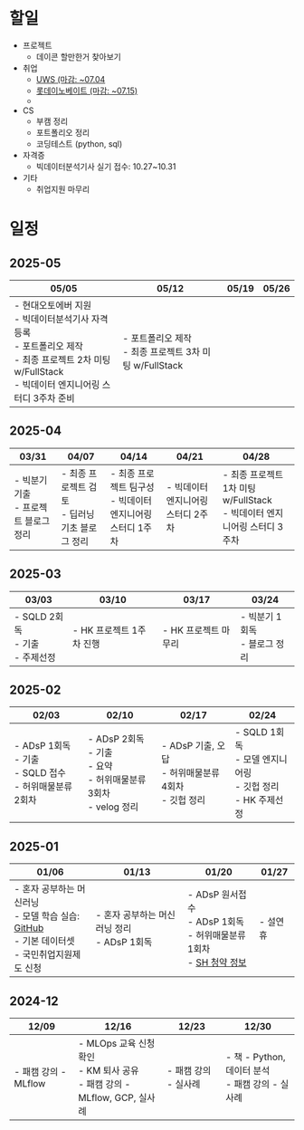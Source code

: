 
# 할일
- 프로젝트
  - 데이콘 할만한거 찾아보기
- 취업
  - [UWS (마감: ~07.04](https://www.saramin.co.kr/zf_user/jobs/relay/view?isMypage=no&rec_idx=51034536&recommend_ids=eJxNj8ENA0EIA6vJ3941GN4pJP13kUuku%2BU58mCZIGpp5aeIl9%2BBZkToQv7wSnd13YiWZD8oMbePvHzpD7JU0N1MRqrjyN1YR4YTOVIbPM201WNkYxeGTOVITXKfW0W7j5xX7FG1d%2BXYbESO91344xcmyD%2Fj&view_type=list&gz=1&relayNonce=170bdc761bf8e132e72c&immediately_apply_layer_open=n#seq=0)
  - [롯데이노베이트 (마감: ~07.15)](https://recruit.lotte.co.kr/apply/announcement/detail/21593031?compcd=?id=bookmark1008)
  - 
- CS
  - 부캠 정리
  - 포트폴리오 정리
  - 코딩테스트 (python, sql)
- 자격증
  - 빅데이터분석기사 실기 접수: 10.27~10.31
- 기타
  - 취업지원 마무리
  
# 일정
## 2025-05

| 05/05                                      | 05/12            | 05/19        | 05/26                          |
|--------------------------------------------|------------------|--------------|---------------------------------|
| - 현대오토에버 지원<br>- 빅데이터분석기사 자격 등록<br>- 포트폴리오 제작<br>- 최종 프로젝트 2차 미팅 w/FullStack<br>- 빅데이터 엔지니어링 스터디 3주차 준비 | - 포트폴리오 제작<br>- 최종 프로젝트 3차 미팅 w/FullStack<br>  | |

## 2025-04

| 03/31                                      | 04/07            | 04/14        | 04/21                          | 04/28|
|--------------------------------------------|------------------|--------------|---------------------------------|---|
| - 빅분기 기출<br>- 프로젝트 블로그 정리       |  - 최종 프로젝트 검토<br>- 딥러닝 기초 블로그 정리    | - 최종 프로젝트 팀구성<br>- 빅데이터 엔지니어링 스터디 1주차<br>  | - 빅데이터 엔지니어링 스터디 2주차 | - 최종 프로젝트 1차 미팅 w/FullStack<br>- 빅데이터 엔지니어링 스터디 3주차 | 

## 2025-03

| 03/03                                      | 03/10            | 03/17        | 03/24                          |
|--------------------------------------------|------------------|--------------|---------------------------------|
| - SQLD 2회독<br>- 기출<br>- 주제선정        | - HK 프로젝트 1주차 진행  | - HK 프로젝트 마무리   | - 빅분기 1회독<br>- 블로그 정리 |


## 2025-02

| 02/03                                                         | 02/10                                                              | 02/17                                                                 | 02/24                                        |
|----------------------------------------------------------------|---------------------------------------------------------------------|------------------------------------------------------------------------|-----------------------------------------------|
| - ADsP 1회독<br>- 기출<br>- SQLD 접수<br>- 허위매물분류 2회차 | - ADsP 2회독<br>- 기출<br>- 요약<br>- 허위매물분류 3회차<br>- velog 정리 | - ADsP 기출, 오답<br>- 허위매물분류 4회차<br>- 깃헙 정리               | - SQLD 1회독<br>- 모델 엔지니어링<br>- 깃헙 정리<br>- HK 주제선정 |


## 2025-01

| 01/06                                                                                                  | 01/13                              | 01/20                                                                                                                              | 01/27   |
|---------------------------------------------------------------------------------------------------------|------------------------------------|-------------------------------------------------------------------------------------------------------------------------------------|---------|
| - 혼자 공부하는 머신러닝<br>- 모델 학습 실습: [GitHub](https://github.com/choikwangil95/ML_Model_Loan_Repayment_Prediction)<br>- 기본 데이터셋<br>- 국민취업지원제도 신청 | - 혼자 공부하는 머신러닝 정리<br>- ADsP 1회독 | - ADsP 원서접수<br>- ADsP 1회독<br>- 허위매물분류 1회차<br>- [SH 청약 정보](https://blog.naver.com/together_sh/223706036592?trackingCode=rss) | - 설연휴 |


## 2024-12

| 12/09                | 12/16                                                                                                                                                          | 12/23           | 12/30                              |
|----------------------|----------------------------------------------------------------------------------------------------------------------------------------------------------------|-----------------|-------------------------------------|
| - 패캠 강의 - MLflow | - MLOps 교육 신청 확인<br>- KM 퇴사 공유<br>- 패캠 강의 - MLflow, GCP, 실사례                                                                                   | - 패캠 강의 - 실사례 | - 책 - Python, 데이터 분석<br>- 패캠 강의 - 실사례 |

